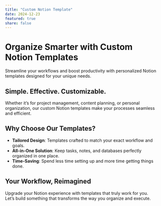```yaml
---
title: "Custom Notion Template"
date: 2024-12-23
featured: true
share: false
---
```


# Organize Smarter with Custom Notion Templates

Streamline your workflows and boost productivity with personalized Notion templates designed for your unique needs.

## Simple. Effective. Customizable.

Whether it’s for project management, content planning, or personal organization, our custom Notion templates make your processes seamless and efficient.

## Why Choose Our Templates?

- **Tailored Design**: Templates crafted to match your exact workflow and goals.  
- **All-in-One Solution**: Keep tasks, notes, and databases perfectly organized in one place.  
- **Time-Saving**: Spend less time setting up and more time getting things done.  

## Your Workflow, Reimagined  

Upgrade your Notion experience with templates that truly work for you. Let’s build something that transforms the way you organize and execute.
